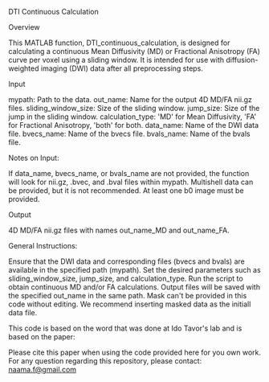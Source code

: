 DTI Continuous Calculation

Overview

This MATLAB function, DTI_continuous_calculation, is designed for calculating a continuous Mean Diffusivity (MD) or Fractional Anisotropy (FA) curve per voxel using a sliding window. 
It is intended for use with diffusion-weighted imaging (DWI) data after all preprocessing steps.

Input

mypath: Path to the data.
out_name: Name for the output 4D MD/FA nii.gz files.
sliding_window_size: Size of the sliding window.
jump_size: Size of the jump in the sliding window.
calculation_type: 'MD' for Mean Diffusivity, 'FA' for Fractional Anisotropy, 'both' for both.
data_name: Name of the DWI data file.
bvecs_name: Name of the bvecs file.
bvals_name: Name of the bvals file.

Notes on Input:

If data_name, bvecs_name, or bvals_name are not provided, the function will look for nii.gz, .bvec, and .bval files within mypath.
Multishell data can be provided, but it is not recommended.
At least one b0 image must be provided.

Output

4D MD/FA nii.gz files with names out_name_MD and out_name_FA.


General Instructions:

Ensure that the DWI data and corresponding files (bvecs and bvals) are available in the specified path (mypath).
Set the desired parameters such as sliding_window_size, jump_size, and calculation_type.
Run the script to obtain continuous MD and/or FA calculations.
Output files will be saved with the specified out_name in the same path.
Mask can't be provided in this code without editing. We recommend inserting masked data as the initiall data file. 

This code is based on the word that was done at Ido Tavor's lab and is based on the paper:

Please cite this paper when using the code provided here for you own work.
For any question regarding this repository, please contact: naama.f@gmail.com
